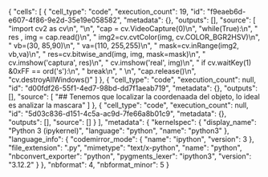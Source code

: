{
 "cells": [
  {
   "cell_type": "code",
   "execution_count": 19,
   "id": "f9eaeb6d-e607-4f86-9e2d-35e19e058582",
   "metadata": {},
   "outputs": [],
   "source": [
    "import cv2 as cv\n",
    "\n",
    "cap = cv.VideoCapture(0)\n",
    "while(True):\n",
    "    res , img = cap.read()\n",
    "    img2=cv.cvtColor(img, cv.COLOR_BGR2HSV)\n",
    "    vb=(30, 85,90)\n",
    "    va=(110, 255,255)\n",
    "    mask=cv.inRange(img2, vb,va)\n",
    "    res=cv.bitwise_and(img, img, mask=mask)\n",
    "    cv.imshow('captura', res)\n",
    "    cv.imshow('real', img)\n",
    "    if cv.waitKey(1) &0xFF == ord('s'):\n",
    "        break\n",
    "       \n",
    "cap.release()\n",
    "cv.destroyAllWindows()"
   ]
  },
  {
   "cell_type": "code",
   "execution_count": null,
   "id": "d00fdf26-55f1-4ed7-98bd-dd7f1aeab719",
   "metadata": {},
   "outputs": [],
   "source": [
    "## Tenemos que localizar la coordenaada del objeto, lo ideal es analizar la mascara"
   ]
  },
  {
   "cell_type": "code",
   "execution_count": null,
   "id": "5d03c836-d151-4c5a-ac9d-7fe66a8b01c9",
   "metadata": {},
   "outputs": [],
   "source": []
  }
 ],
 "metadata": {
  "kernelspec": {
   "display_name": "Python 3 (ipykernel)",
   "language": "python",
   "name": "python3"
  },
  "language_info": {
   "codemirror_mode": {
    "name": "ipython",
    "version": 3
   },
   "file_extension": ".py",
   "mimetype": "text/x-python",
   "name": "python",
   "nbconvert_exporter": "python",
   "pygments_lexer": "ipython3",
   "version": "3.12.2"
  }
 },
 "nbformat": 4,
 "nbformat_minor": 5
}

